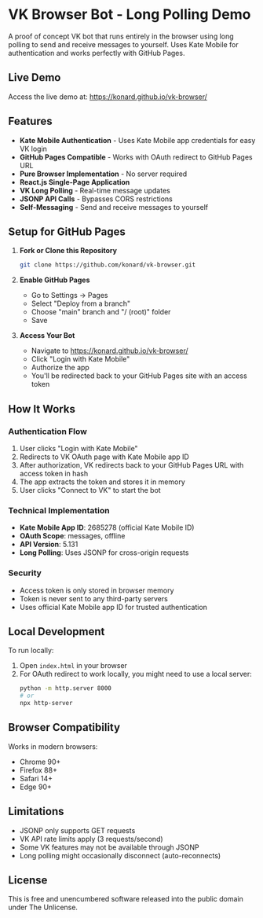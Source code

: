 # VK Browser Bot - Long Polling Demo

A proof of concept VK bot that runs entirely in the browser using long polling to send and receive messages to yourself. Uses Kate Mobile for authentication and works perfectly with GitHub Pages.

## Live Demo

Access the live demo at: https://konard.github.io/vk-browser/

## Features

- **Kate Mobile Authentication** - Uses Kate Mobile app credentials for easy VK login
- **GitHub Pages Compatible** - Works with OAuth redirect to GitHub Pages URL
- **Pure Browser Implementation** - No server required
- **React.js Single-Page Application**
- **VK Long Polling** - Real-time message updates
- **JSONP API Calls** - Bypasses CORS restrictions
- **Self-Messaging** - Send and receive messages to yourself

## Setup for GitHub Pages

1. **Fork or Clone this Repository**
   ```bash
   git clone https://github.com/konard/vk-browser.git
   ```

2. **Enable GitHub Pages**
   - Go to Settings → Pages
   - Select "Deploy from a branch"
   - Choose "main" branch and "/ (root)" folder
   - Save

3. **Access Your Bot**
   - Navigate to https://konard.github.io/vk-browser/
   - Click "Login with Kate Mobile"
   - Authorize the app
   - You'll be redirected back to your GitHub Pages site with an access token

## How It Works

### Authentication Flow

1. User clicks "Login with Kate Mobile"
2. Redirects to VK OAuth page with Kate Mobile app ID
3. After authorization, VK redirects back to your GitHub Pages URL with access token in hash
4. The app extracts the token and stores it in memory
5. User clicks "Connect to VK" to start the bot

### Technical Implementation

- **Kate Mobile App ID**: 2685278 (official Kate Mobile ID)
- **OAuth Scope**: messages, offline
- **API Version**: 5.131
- **Long Polling**: Uses JSONP for cross-origin requests

### Security

- Access token is only stored in browser memory
- Token is never sent to any third-party servers
- Uses official Kate Mobile app ID for trusted authentication

## Local Development

To run locally:

1. Open `index.html` in your browser
2. For OAuth redirect to work locally, you might need to use a local server:
   ```bash
   python -m http.server 8000
   # or
   npx http-server
   ```

## Browser Compatibility

Works in modern browsers:
- Chrome 90+
- Firefox 88+
- Safari 14+
- Edge 90+

## Limitations

- JSONP only supports GET requests
- VK API rate limits apply (3 requests/second)
- Some VK features may not be available through JSONP
- Long polling might occasionally disconnect (auto-reconnects)

## License

This is free and unencumbered software released into the public domain under The Unlicense.
